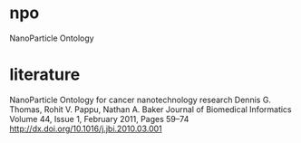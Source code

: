 npo
===

NanoParticle Ontology


literature
==========

NanoParticle Ontology for cancer nanotechnology research
Dennis G. Thomas, Rohit V. Pappu, Nathan A. Baker
Journal of Biomedical Informatics
Volume 44, Issue 1, February 2011, Pages 59–74
http://dx.doi.org/10.1016/j.jbi.2010.03.001
